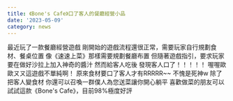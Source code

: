 ```yaml
---
title: 《Bone's Cafe》口了客人的餐廳經營小品
date: '2023-05-09'
category: news
---
```

最近玩了一款餐廳經營遊戲
剛開始的遊戲流程還很正常，需要玩家自行規劃食材、餐桌位置
像《速速上菜》那樣需要規劃餐廳布置
但隨著遊戲指引，要求玩家要在做好沙拉上加入神奇的醬汁
然而給客人吃後
發現客人口了！！！！！
喔喔歐歐ㄡㄡ這遊戲不單純啊！
原來食材要口了客人才有RRRRR~~
不愧是死神w
除了把客人變食材
你還可以召喚一群僕人為您送菜讓你開心躺平
喜歡做菜的朋友可以試試這款《Bone's Cafe》，目前98%極度好評
